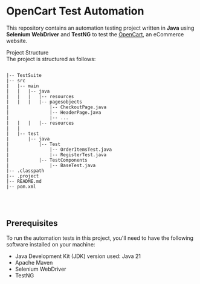 # OpenCart Test Automation 

This repository contains an automation testing project written in **Java** using **Selenium WebDriver** and **TestNG** to test the [OpenCart]([https://katalon-demo-cura.herokuapp.com/](https://awesomeqa.com/ui/index.php?route=account/logout)), an eCommerce website.

Project Structure<br>
The project is structured as follows:

```

|-- TestSuite
|-- src
|   |-- main
|   |   |-- java
|   |   |   |-- resources
|   |   |   |-- pagesobjects
|               |-- CheckoutPage.java
|               |-- HeaderPage.java
|               |-- ...
|   |   |   |-- resources
|   |
|   |-- test
|       |-- java
|           |-- Test
|               |-- OrderItemsTest.java
|               |-- RegisterTest.java
|           |-- TestComponents
|               |-- BaseTest.java
|-- .classpath
|-- .project
|-- README.md
|-- pom.xml

```

<br><br>
## Prerequisites
To run the automation tests in this project, you'll need to have the following software installed on your machine:

- Java Development Kit (JDK)  version used: Java 21
- Apache Maven
- Selenium WebDriver
- TestNG
